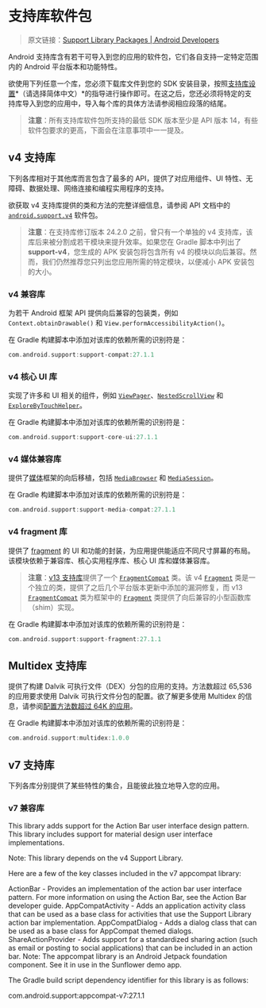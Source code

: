 # 支持库软件包
> 原文链接：[Support Library Packages  |  Android Developers](https://developer.android.google.cn/topic/libraries/support-library/packages)

Android 支持库含有若干可导入到您的应用的软件包，它们各自支持一定特定范围内的 Android 平台版本和功能特性。

欲使用下列任意一个库，您必须下载库文件到您的 SDK 安装目录，按照[支持库设置](https://developer.android.google.cn/tools/support-library/setup.html#download)*（请选择简体中文）*的指导进行操作即可。在这之后，您还必须将特定的支持库导入到您的应用中，导入每个库的具体方法请参阅相应段落的结尾。

> **注意**：所有支持库软件包所支持的最低 SDK 版本至少是 API 版本 14，有些软件包要求的更高，下面会在注意事项中一一提及。

## v4 支持库

下列各库相对于其他库而言包含了最多的 API，提供了对应用组件、UI 特性、无障碍、数据处理、网络连接和编程实用程序的支持。

欲获取 v4 支持库提供的类和方法的完整详细信息，请参阅 API 文档中的 [`android.support.v4`](https://developer.android.google.cn/reference/android/support/v4/app/package-summary.html) 软件包。

> **注意**：在支持库修订版本 24.2.0 之前，曾只有一个单独的 v4 支持库，该库后来被分割成若干模块来提升效率。如果您在 Gradle 脚本中列出了 **support-v4**，您生成的 APK 安装包将包含所有 v4 的模块以向后兼容。然而，我们仍然推荐您只列出您应用所需的特定模块，以便减小 APK 安装包的大小。

### v4 兼容库

为若干 Android 框架 API 提供向后兼容的包装类，例如 `Context.obtainDrawable()` 和 `View.performAccessibilityAction()`。

在 Gradle 构建脚本中添加对该库的依赖所需的识别符是：

```gradle
com.android.support:support-compat:27.1.1
```

### v4 核心 UI 库

实现了许多和 UI 相关的组件，例如 [`ViewPager`](https://developer.android.google.cn/reference/android/support/v4/view/ViewPager.html)、[`NestedScrollView`](https://developer.android.google.cn/reference/android/support/v4/widget/NestedScrollView.html) 和 [`ExploreByTouchHelper`](https://developer.android.google.cn/reference/android/support/v4/widget/ExploreByTouchHelper.html)。

在 Gradle 构建脚本中添加对该库的依赖所需的识别符是：

```gradle
com.android.support:support-core-ui:27.1.1
```

### v4 媒体兼容库

提供了[媒体](https://developer.android.google.cn/reference/android/media/package-summary.html)框架的向后移植，包括 [`MediaBrowser`](https://developer.android.google.cn/reference/android/media/browse/MediaBrowser.html) 和 [`MediaSession`](https://developer.android.google.cn/reference/android/media/session/MediaSession.html)。

在 Gradle 构建脚本中添加对该库的依赖所需的识别符是：

```gradle
com.android.support:support-media-compat:27.1.1
```

### v4 fragment 库

提供了 [fragment](https://developer.android.google.cn/guide/components/fragments.html) 的 UI 和功能的封装，为应用提供能适应不同尺寸屏幕的布局。该模块依赖于兼容库、核心实用程序库、核心 UI 库和媒体兼容库。

> **注意**：[v13 支持库](https://developer.android.google.cn/topic/libraries/support-library/packages#v13)提供了一个 [`FragmentCompat`](https://developer.android.google.cn/reference/android/support/v13/app/FragmentCompat.html) 类。该 v4 [`Fragment`](https://developer.android.google.cn/reference/android/support/v4/app/Fragment.html) 类是一个独立的类，提供了之后几个平台版本更新中添加的漏洞修复，而 v13 [`FragmentCompat`](https://developer.android.google.cn/reference/android/support/v13/app/FragmentCompat.html) 类为框架中的 [`Fragment`](https://developer.android.google.cn/reference/android/app/Fragment.html) 类提供了向后兼容的小型函数库（shim）实现。

在 Gradle 构建脚本中添加对该库的依赖所需的识别符是：

```gradle
com.android.support:support-fragment:27.1.1
```

## Multidex 支持库

提供了构建 Dalvik 可执行文件（DEX）分包的应用的支持。方法数超过 65,536 的应用要求使用  Dalvik 可执行文件分包的配置。欲了解更多使用 Multidex 的信息，请参阅[配置方法数超过 64K 的应用](https://developer.android.google.cn/studio/build/multidex)。

在 Gradle 构建脚本中添加对该库的依赖所需的识别符是：

```gradle
com.android.support:multidex:1.0.0
```

## v7 支持库

下列各库分别提供了某些特性的集合，且能彼此独立地导入您的应用。

### v7 兼容库

This library adds support for the Action Bar user interface design pattern. This library includes support for material design user interface implementations.

Note: This library depends on the v4 Support Library.

Here are a few of the key classes included in the v7 appcompat library:

ActionBar - Provides an implementation of the action bar user interface pattern. For more information on using the Action Bar, see the Action Bar developer guide.
AppCompatActivity - Adds an application activity class that can be used as a base class for activities that use the Support Library action bar implementation.
AppCompatDialog - Adds a dialog class that can be used as a base class for AppCompat themed dialogs.
ShareActionProvider - Adds support for a standardized sharing action (such as email or posting to social applications) that can be included in an action bar.
Note: The appcompat library is an Android Jetpack foundation component. See it in use in the Sunflower demo app.

The Gradle build script dependency identifier for this library is as follows:

com.android.support:appcompat-v7:27.1.1


